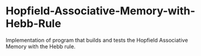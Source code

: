 # Hopfield-Associative-Memory-with-Hebb-Rule
Implementation of program that builds and tests the Hopfield Associative Memory with the Hebb rule.

